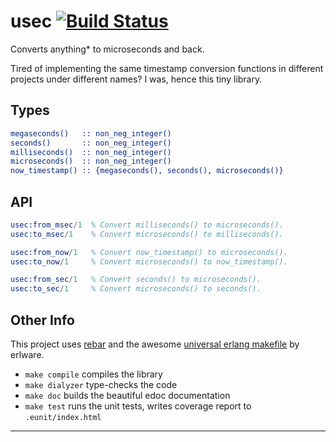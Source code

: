 usec [![Build Status](https://travis-ci.org/esl/usec.svg)](https://travis-ci.org/esl/usec)
====

Converts anything\* to microseconds and back. 


Tired of implementing the same timestamp conversion functions in different
projects under different names? I was, hence this tiny library.


Types
-----

```erlang
megaseconds()   :: non_neg_integer()
seconds()       :: non_neg_integer()
milliseconds()  :: non_neg_integer()
microseconds()  :: non_neg_integer()
now_timestamp() :: {megaseconds(), seconds(), microseconds()}
```    

API
---

```erlang
usec:from_msec/1  % Convert milliseconds() to microseconds().
usec:to_msec/1    % Convert microseconds() to milliseconds().

usec:from_now/1   % Convert now_timestamp() to microseconds().
usec:to_now/1     % Convert microseconds() to now_timestamp().

usec:from_sec/1   % Convert seconds() to microseconds().
usec:to_sec/1     % Convert microseconds() to seconds().
```

Other Info
----------

This project uses [rebar][1] and the awesome [universal erlang makefile][2] by erlware.

  * `make compile` compiles the library
  * `make dialyzer` type-checks the code
  * `make doc` builds the beautiful edoc documentation
  * `make test` runs the unit tests, writes coverage report to
    `.eunit/index.html`

------------------
[1]: https://github.com/rebar/rebar
[2]: http://blog.erlware.org/2013/06/04/universal-makefile-for-erlang-projects-that-use-rebar/

